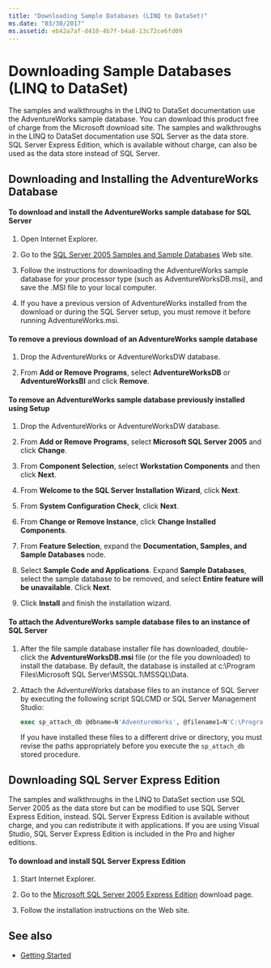 ```yaml
---
title: "Downloading Sample Databases (LINQ to DataSet)"
ms.date: "03/30/2017"
ms.assetid: eb42a7af-d410-4b7f-b4a8-13c72ce6fd09
---
```

# Downloading Sample Databases (LINQ to DataSet)
The samples and walkthroughs in the LINQ to DataSet documentation use the AdventureWorks sample database. You can download this product free of charge from the Microsoft download site. The samples and walkthroughs in the LINQ to DataSet documentation use SQL Server as the data store. SQL Server Express Edition, which is available without charge, can also be used as the data store instead of SQL Server.  
  
## Downloading and Installing the AdventureWorks Database  
  
#### To download and install the AdventureWorks sample database for SQL Server  
  
1. Open Internet Explorer.  
  
2. Go to the [SQL Server 2005 Samples and Sample Databases](https://go.microsoft.com/fwlink/?linkid=31046) Web site.  
  
3. Follow the instructions for downloading the AdventureWorks sample database for your processor type (such as AdventureWorksDB.msi), and save the .MSI file to your local computer.  
  
4. If you have a previous version of AdventureWorks installed from the download or during the SQL Server setup, you must remove it before running AdventureWorks.msi.  
  
#### To remove a previous download of an AdventureWorks sample database  
  
1. Drop the AdventureWorks or AdventureWorksDW database.  
  
2. From **Add or Remove Programs**, select **AdventureWorksDB** or **AdventureWorksBI** and click **Remove**.  
  
#### To remove an AdventureWorks sample database previously installed using Setup  
  
1. Drop the AdventureWorks or AdventureWorksDW database.  
  
2. From **Add or Remove Programs**, select **Microsoft SQL Server 2005** and click **Change**.  
  
3. From **Component Selection**, select **Workstation Components** and then click **Next**.  
  
4. From **Welcome to the SQL Server Installation Wizard**, click **Next**.  
  
5. From **System Configuration Check**, click **Next**.  
  
6. From **Change or Remove Instance**, click **Change Installed Components**.  
  
7. From **Feature Selection**, expand the **Documentation, Samples, and Sample Databases** node.  
  
8. Select **Sample Code and Applications**. Expand **Sample Databases**, select the sample database to be removed, and select **Entire feature will be unavailable**. Click **Next**.  
  
9. Click **Install** and finish the installation wizard.  
  
#### To attach the AdventureWorks sample database files to an instance of SQL Server  
  
1. After the file sample database installer file has downloaded, double-click the **AdventureWorksDB.msi** file (or the file you downloaded) to install the database. By default, the database is installed at c:\Program Files\Microsoft SQL Server\MSSQL.1\MSSQL\Data.  
  
2. Attach the AdventureWorks database files to an instance of SQL Server by executing the following script SQLCMD or SQL Server Management Studio:  
  
    ```sql
    exec sp_attach_db @dbname=N'AdventureWorks', @filename1=N'C:\Program Files\Microsoft SQL Server\MSSQL.1\MSSQL\Data\AdventureWorks_Data.mdf', @filename2=N'C:\Program Files\Microsoft SQL Server\MSSQL.1\MSSQL\Data\AdventureWorks_log.ldf'  
    ```  
  
     If you have installed these files to a different drive or directory, you must revise the paths appropriately before you execute the `sp_attach_db` stored procedure.  
  
## Downloading SQL Server Express Edition  
 The samples and walkthroughs in the LINQ to DataSet section use SQL Server 2005 as the data store but can be modified to use SQL Server Express Edition, instead. SQL Server Express Edition is available without charge, and you can redistribute it with applications. If you are using Visual Studio, SQL Server Express Edition is included in the Pro and higher editions.  
  
#### To download and install SQL Server Express Edition  
  
1. Start Internet Explorer.  
  
2. Go to the  [Microsoft SQL Server 2005 Express Edition](https://go.microsoft.com/fwlink/?LinkID=31070) download page.  
  
3. Follow the installation instructions on the Web site.  
  
## See also

- [Getting Started](getting-started-linq-to-dataset.md)
